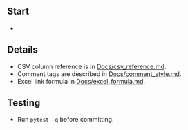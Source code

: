 ## Start
- 

## Details
- CSV column reference is in [Docs/csv_reference.md](Docs/csv_reference.md).
- Comment tags are described in [Docs/comment_style.md](Docs/comment_style.md).
- Excel link formula in [Docs/excel_formula.md](Docs/excel_formula.md).

## Testing
- Run `pytest -q` before committing.
